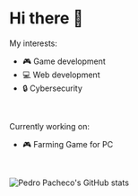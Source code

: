 # Hi there 👋

My interests:
- 🎮 Game development
- 💻 Web development
- 🔒 Cybersecurity

<br>

Currently working on:
- 🎮 Farming Game for PC

<br>

![Pedro Pacheco's GitHub stats](https://github-readme-stats.vercel.app/api?username=p-paachecoo&theme=dark)
